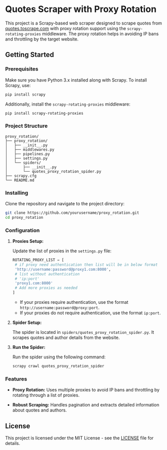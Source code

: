 
# Quotes Scraper with Proxy Rotation

This project is a Scrapy-based web scraper designed to scrape quotes from [quotes.toscrape.com](http://quotes.toscrape.com/) with proxy rotation support using the `scrapy-rotating-proxies` middleware. The proxy rotation helps in avoiding IP bans and throttling by the target website.

## Getting Started

### Prerequisites

Make sure you have Python 3.x installed along with Scrapy. To install Scrapy, use:

```bash
pip install scrapy
```

Additionally, install the `scrapy-rotating-proxies` middleware:

```bash
pip install scrapy-rotating-proxies
```

### Project Structure

```
proxy_rotation/
├── proxy_rotation/
│   ├── __init__.py
│   ├── middlewares.py
│   ├── pipelines.py
│   ├── settings.py
│   └── spiders/
│       ├── __init__.py
│       └── quotes_proxy_rotation_spider.py
├── scrapy.cfg
└── README.md
```

### Installing

Clone the repository and navigate to the project directory:

```bash
git clone https://github.com/yourusername/proxy_rotation.git
cd proxy_rotation
```

### Configuration

1. **Proxies Setup:**

   Update the list of proxies in the `settings.py` file:

   ```python
   ROTATING_PROXY_LIST = [
    # if proxy need authentication then list will be in below format
    'http://username:password@proxy1.com:8000',
    # list without authentication
    # 'ip:port'
    'proxy1.com:8000'
    # Add more proxies as needed
   ]
   ```

   - If your proxies require authentication, use the format `http://username:password@proxy:port`.
   - If your proxies do not require authentication, use the format `ip:port`.

2. **Spider Setup:**

   The spider is located in `spiders/quotes_proxy_rotation_spider.py`. It scrapes quotes and author details from the website.

3. **Run the Spider:**

   Run the spider using the following command:

   ```bash
   scrapy crawl quotes_proxy_rotation_spider
   ```

### Features

- **Proxy Rotation:** Uses multiple proxies to avoid IP bans and throttling by rotating through a list of proxies.

- **Robust Scraping:** Handles pagination and extracts detailed information about quotes and authors.

## License

This project is licensed under the MIT License - see the [LICENSE](LICENSE) file for details.
